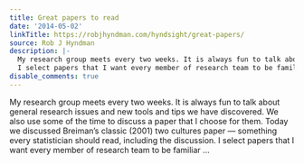 ```yaml
---
title: Great papers to read
date: '2014-05-02'
linkTitle: https://robjhyndman.com/hyndsight/great-papers/
source: Rob J Hyndman
description: |-
  My research group meets every two weeks. It is always fun to talk about general research issues and new tools and tips we have discovered. We also use some of the time to discuss a paper that I choose for them. Today we discussed Breiman&rsquo;s classic (2001) two cultures paper &mdash; something every statistician should read, including the discussion.
  I select papers that I want every member of research team to be familiar ...
disable_comments: true
---
```

My research group meets every two weeks. It is always fun to talk about general research issues and new tools and tips we have discovered. We also use some of the time to discuss a paper that I choose for them. Today we discussed Breiman&rsquo;s classic (2001) two cultures paper &mdash; something every statistician should read, including the discussion.
I select papers that I want every member of research team to be familiar ...